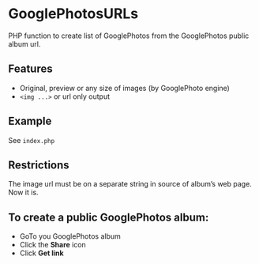# GooglePhotosURLs  
PHP function to create list of GooglePhotos from the GooglePhotos public album url.  
## Features
* Original, preview or any size of images (by GooglePhoto engine)
* `<img ...>` or url only output
## Example
See `index.php`
## Restrictions
The image url must be on a separate string in source of album’s web page. Now it is.
## To create a public GooglePhotos album:
- GoTo you GooglePhotos album
- Click the **Share** icon
- Click **Get link**